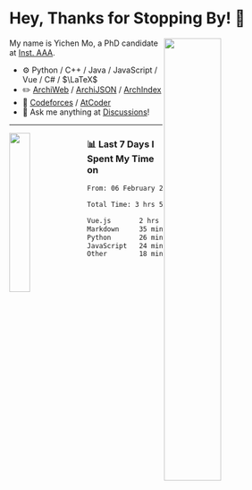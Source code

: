 # Hey, Thanks for Stopping By! 🦭

<picture>
    <source media="(prefers-color-scheme: dark)" srcset="https://github-readme-stats.vercel.app/api?username=amomorning&show_icons=true&theme=noctis_minimus&hide=issues">
    <img align="right" width="45%" src="https://github-readme-stats.vercel.app/api?username=amomorning&show_icons=true&theme=graywhite&hide=issues">
</picture>


My name is Yichen Mo, a PhD candidate at [Inst. AAA](https://archialgo.com).

-   :gear: Python / C++ / Java / JavaScript / Vue / C# / $\LaTeX$ 
-   :pencil2: [ArchiWeb](https://web.archialgo.com) / [ArchiJSON](https://www.food4rhino.com/en/app/archijson) / [ArchIndex](https://index.archialgo.com/) 
-   :abacus: [Codeforces](https://codeforces.com/profile/LaPluma) / [AtCoder](https://atcoder.jp/users/amomorning)
-   :thought_balloon: Ask me anything at [Discussions](https://github.com/amomorning/amomorning/discussions/new)!


---

<picture>
    <source media="(prefers-color-scheme: dark)" srcset="https://github-readme-stats.vercel.app/api/top-langs/?username=amomorning&hide=Mathematica&theme=noctis_minimus">
    <img align="left" width="27%" src="https://github-readme-stats.vercel.app/api/top-langs/?username=amomorning&hide=Mathematica&theme=graywhite">
</picture>

  
### 📊 Last 7 Days I Spent My Time on

<!--START_SECTION:waka-->

```txt
From: 06 February 2024 - To: 13 February 2024

Total Time: 3 hrs 56 mins

Vue.js       2 hrs 8 mins    █████████████▓░░░░░░░░░░░   54.29 %
Markdown     35 mins         ███▓░░░░░░░░░░░░░░░░░░░░░   15.20 %
Python       26 mins         ██▓░░░░░░░░░░░░░░░░░░░░░░   11.28 %
JavaScript   24 mins         ██▓░░░░░░░░░░░░░░░░░░░░░░   10.29 %
Other        18 mins         ██░░░░░░░░░░░░░░░░░░░░░░░   07.78 %
```

<!--END_SECTION:waka-->　　
